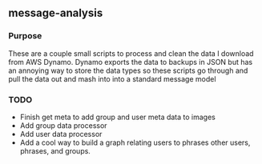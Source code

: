 ## message-analysis

### Purpose ###
These are a couple small scripts to process and clean the data I download 
from AWS Dynamo. Dynamo exports the data to backups in JSON but has an annoying
way to store the data types so these scripts go through and pull the data out and 
mash into into a standard message model

### TODO ##
- Finish get meta to add group and user meta data to images
- Add group data processor
- Add user data processor
- Add a cool way to build a graph relating users to phrases other users, phrases, and groups. 
